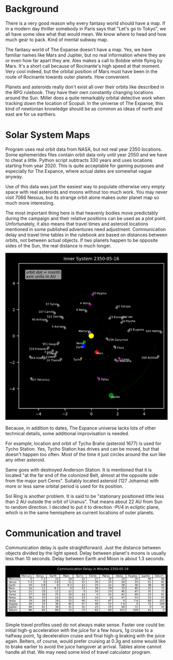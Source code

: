 # Background

There is a very good reason why every fantasy world should have a map. If in a modern day thriller somebody in Paris says that "Let's go to Tokyo", we all have some idea what that would mean. We know where to head and how much gear to pack. Kind of mental subway map.

The fantasy world of The Expanse doesn't have a map. Yes, we have familiar names like Mars and Jupiter, but no real information where they are or even how far apart they are. Alex makes a call to Bobbie while flying by Mars. It's a short call because of Rocinante's high speed at that moment. Very cool indeed, but the orbital position of Mars must have been in the route of Rocinante towards outer planets. How convenient.

Planets and asteroids really don't exist all over their orbits like described in the RPG rulebook. They have their own constantly changing locations around the Sun. Miller does a quite remarkably orbital detective work when tracking down the location of Scopuli. In the universe of The Expanse, this kind of newtonian knowledge should be as common as ideas of north and east are for us earthers.

# Solar System Maps

Program uses real orbit data from NASA, but not real year 2350 locations. Some ephemerides files contain orbit data only until year 2050 and we have to cheat a little. Python script subtracts 330 years and uses locations starting from year 2020. This is quite acceptable for gaming purposes and especially for The Expance, where actual dates are somewhat vague anyway.

Use of this data was just the easiest way to populate otherwise very empty space with real asteroids and moons without too much work. You may never visit 7066 Nessus, but its strange orbit alone makes outer planet map so much more interesting.

The most important thing here is that heavenly bodies move predictably during the campaign and their relative positions can be used as a plot point. Unfortunately, it also means that travel times and asteroid locations mentioned in some published adventures need adjustment. Communication delay and travel time tables in the rulebook are based on distances between orbits, not between actual objects. If two planets happen to be opposite sides of the Sun, the real distance is much longer.

![inner system](inner.png)

Because, in addition to dates, The Expance universe lacks lots of other technical details, some additional improvisation is needed.

For example, location and orbit of Tycho Brahe (asteroid 1677) is used for Tycho Station. Yes, Tycho Station has drives and can be moved, but that doesn't happen too often. Most of the time it just circles around the sun like any other asteroid.

Same goes with destroyed Anderson Station. It is mentioned that it is located "at the far end of the colonized Belt, almost at the opposite side from the major port Ceres". Suitably located asteroid (127 Johanna) with more or less same orbital period is used for its position.

Sol Ring is another problem. It is said to be "stationary positioned little less than 2 AU outside the orbit of Uranus". That means about 22 AU from Sun to random direction. I decided to put it to direction -PI/4 in ecliptic plane, which is in the same hemisphere as current locations of outer planets.

# Communication and travel

Communication delay is quite straightforward. Just the distance between objects divided by the light speed. Delay between planet's moons is usually less than 10 seconds. Delay between Earth and Moon is about 1.3 seconds.

![communication delay](delay.png)

Simple travel profiles used do not always make sense. Faster one could be: initial high-g acceleration with the juice for a few hours, 1g cruise to a halfway point, 1g deceleration cruise and final high-g braking with the juice again. Belters, of course, would prefer cruising at 0.3g and some would like to brake earlier to avoid the juice hangover at arrival. Tables alone cannot handle all that. We may need some kind of travel calculator program.
